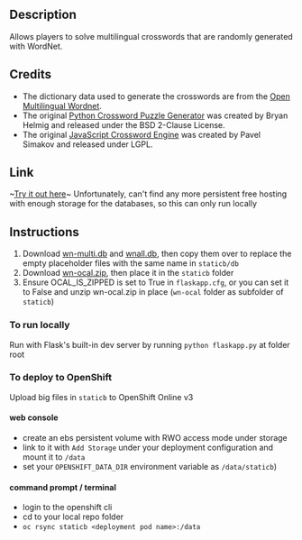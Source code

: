 ## Description

Allows players to solve multilingual crosswords that are randomly generated with WordNet.

## Credits

- The dictionary data used to generate the crosswords are from the [Open Multilingual Wordnet](http://compling.hss.ntu.edu.sg/omw/).
- The original [Python Crossword Puzzle Generator](http://bryanhelmig.com/python-crossword-puzzle-generator/) was created by Bryan Helmig and released under the BSD 2-Clause License.
- The original [JavaScript Crossword Engine](http://softwaresecretweapons.com/crossword_engine.html) was created by Pavel Simakov and released under LGPL.

## Link

~[Try it out here](http://multi-xwords.a3c1.starter-us-west-1.openshiftapps.com)~
Unfortunately, can't find any more persistent free hosting with enough storage for the databases, so this can only run locally

## Instructions

1. Download [wn-multi.db](https://www.dropbox.com/s/zo4u1lbvjuajm8a/wn-multi.db?dl=0) and [wnall.db](https://www.dropbox.com/s/3vszhzz4eafeoqo/wnall.db?dl=0), then copy them over to replace the empty placeholder files with the same name in `staticb/db`
2. Download [wn-ocal.zip](https://www.dropbox.com/s/mz3r9vn0obpo3tt/wn-ocal.zip?dl=0), then place it in the `staticb` folder
3. Ensure OCAL_IS_ZIPPED is set to True in `flaskapp.cfg`, or you can set it to False and unzip wn-ocal.zip in place (`wn-ocal` folder as subfolder of `staticb`)

### To run locally

Run with Flask's built-in dev server by running `python flaskapp.py` at folder root

### To deploy to OpenShift

Upload big files in `staticb` to OpenShift Online v3

#### web console
- create an ebs persistent volume with RWO access mode under storage
- link to it with `Add Storage` under your deployment configuration and mount it to `/data`
- set your `OPENSHIFT_DATA_DIR` environment variable as `/data/staticb`)

#### command prompt / terminal
- login to the openshift cli
- cd to your local repo folder
- `oc rsync staticb <deployment pod name>:/data`
